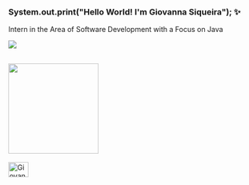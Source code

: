### System.out.print("Hello World! I'm Giovanna Siqueira"); ✨

<div>
  <p>Intern in the Area of Software Development with a Focus on Java</p>
</div>


<div>
  <a href="https://www.linkedin.com/in/giihsiq" target="_blank"><img src="https://img.shields.io/badge/-    LinkedIn-%230077B5?style=for-the-badge&logo=linkedin&logoColor=white" target="_blank">
</div>

  ##

<div>
  <img height="180em" src="https://github-readme-stats.vercel.app/api?username=giihsiq&show_icons=true&theme=dracula"/>
</div>

<div style="display: inline_block"><br>
  <img align="center" alt="Giovanna-Java" height="30" width="40" src="https://cdn.jsdelivr.net/gh/devicons/devicon/icons/java/java-original.svg">
</div>

  ##
